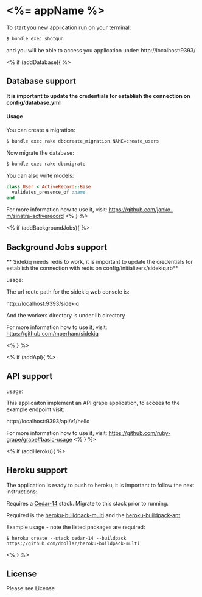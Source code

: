 # <%= appName %>

To start you new application run on your terminal:

```sh
$ bundle exec shotgun
```

and you will be able to access you application under: http://localhost:9393/

<% if (addDatabase){ %>
## Database support

**It is important to update the credentials for establish the connection on config/database.yml**

#### Usage

You can create a migration:

```sh
$ bundle exec rake db:create_migration NAME=create_users
```

Now migrate the database:

```sh
$ bundle exec rake db:migrate
```

You can also write models:

```ruby
class User < ActiveRecord::Base
  validates_presence_of :name
end
```

For more information how to use it, visit: https://github.com/janko-m/sinatra-activerecord
<% } %>

<% if (addBackgroundJobs){ %>
## Background Jobs support

** Sidekiq needs redis to work, it is important to update the credentials for establish the connection with redis on config/initializers/sidekiq.rb**

usage:

The url route path for the sidekiq web console is:

  http://localhost:9393/sidekiq

And the workers directory is under lib directory

For more information how to use it, visit: https://github.com/mperham/sidekiq

<% } %>

<% if (addApi){ %>
## API support

usage:

This applicaiton implement an API grape application, to accees to the example endpoint visit:

   http://localhost:9393/api/v1/hello

For more information how to use it, visit: https://github.com/ruby-grape/grape#basic-usage
<% } %>

<% if (addHeroku){ %>
## Heroku support

The application is ready to push to heroku, it is important to follow the next instructions:

Requires a [Cedar-14](https://devcenter.heroku.com/articles/cedar-14-migration) stack.
Migrate to this stack prior to running.

Required is the [heroku-buildpack-multi](https://github.com/ddollar/heroku-buildpack-multi)
and the [heroku-buildpack-apt](https://github.com/ddollar/heroku-buildpack-apt)

Example usage - note the listed packages are required:

```shell
$ heroku create --stack cedar-14 --buildpack https://github.com/ddollar/heroku-buildpack-multi
```
<% } %>

## License
Please see License
